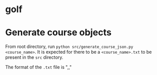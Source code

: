 # golf

# Generate course objects

From root directory, run `python src/generate_course_json.py <course_name>`.
It is expected for there to be a `<course_name>.txt` to be present in the `src` directory.

The format of the `.txt` file is "<hole number>,<hole par>,<hole handicap>"
